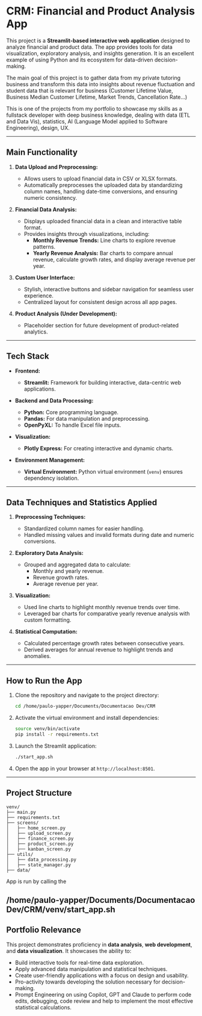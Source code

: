 # CRM: Financial and Product Analysis App

This project is a **Streamlit-based interactive web application** designed to analyze financial and product data. The app provides tools for data visualization, exploratory analysis, and insights generation. It is an excellent example of using Python and its ecosystem for data-driven decision-making.

The main goal of this project is to gather data from my private tutoring business and transform this data into insights about revenue fluctuation and student data that is relevant for business (Customer Lifetime Value, Business Median Customer Lifetime, Market Trends, Cancellation Rate...)

This is one of the projects from my portfolio to showcase my skills as a fullstack developer with deep business knowledge, dealing with data (ETL and Data Vis), statistics, AI (Language Model applied to Software Engineering), design, UX.

---

## **Main Functionality**

1. **Data Upload and Preprocessing:**
   - Allows users to upload financial data in CSV or XLSX formats.
   - Automatically preprocesses the uploaded data by standardizing column names, handling date-time conversions, and ensuring numeric consistency.

2. **Financial Data Analysis:**
   - Displays uploaded financial data in a clean and interactive table format.
   - Provides insights through visualizations, including:
     - **Monthly Revenue Trends:** Line charts to explore revenue patterns.
     - **Yearly Revenue Analysis:** Bar charts to compare annual revenue, calculate growth rates, and display average revenue per year.

3. **Custom User Interface:**
   - Stylish, interactive buttons and sidebar navigation for seamless user experience.
   - Centralized layout for consistent design across all app pages.

4. **Product Analysis (Under Development):**
   - Placeholder section for future development of product-related analytics.

---

## **Tech Stack**

- **Frontend:**  
  - **Streamlit:** Framework for building interactive, data-centric web applications.

- **Backend and Data Processing:**  
  - **Python:** Core programming language.
  - **Pandas:** For data manipulation and preprocessing.
  - **OpenPyXL:** To handle Excel file inputs.

- **Visualization:**  
  - **Plotly Express:** For creating interactive and dynamic charts.

- **Environment Management:**  
  - **Virtual Environment:** Python virtual environment (`venv`) ensures dependency isolation.

---

## **Data Techniques and Statistics Applied**

1. **Preprocessing Techniques:**
   - Standardized column names for easier handling.
   - Handled missing values and invalid formats during date and numeric conversions.

2. **Exploratory Data Analysis:**
   - Grouped and aggregated data to calculate:
     - Monthly and yearly revenue.
     - Revenue growth rates.
     - Average revenue per year.

3. **Visualization:**
   - Used line charts to highlight monthly revenue trends over time.
   - Leveraged bar charts for comparative yearly revenue analysis with custom formatting.

4. **Statistical Computation:**
   - Calculated percentage growth rates between consecutive years.
   - Derived averages for annual revenue to highlight trends and anomalies.

---

## **How to Run the App**

1. Clone the repository and navigate to the project directory:
   ```bash
   cd /home/paulo-yapper/Documents/Documentacao Dev/CRM
   ```

2. Activate the virtual environment and install dependencies:
   ```bash
   source venv/bin/activate
   pip install -r requirements.txt
   ```

3. Launch the Streamlit application:
   ```bash
   ./start_app.sh
   ```

4. Open the app in your browser at `http://localhost:8501`.

---
## **Project Structure**

```
venv/
├── main.py
├── requirements.txt
├── screens/
│   ├── home_screen.py
│   ├── upload_screen.py
│   ├── finance_screen.py
│   ├── product_screen.py
│   ├── kanban_screen.py
├── utils/
│   ├── data_processing.py
│   ├── state_manager.py
├── data/

```
App is run by calling the 

/home/paulo-yapper/Documents/Documentacao Dev/CRM/venv/start_app.sh
---

## **Portfolio Relevance**

This project demonstrates proficiency in **data analysis**, **web development**, and **data visualization**. It showcases the ability to:
- Build interactive tools for real-time data exploration.
- Apply advanced data manipulation and statistical techniques.
- Create user-friendly applications with a focus on design and usability.
- Pro-activity towards developing the solution necessary for decision-making.
- Prompt Engineering on using Copilot, GPT and Claude to perform code edits, debugging, code review and help to implement the most effective statistical calculations.

